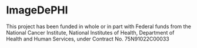 # ImageDePHI

This project has been funded in whole or in part with Federal funds from the National Cancer Institute, National Institutes of Health, Department of Health and Human Services, under Contract No. 75N91022C00033
